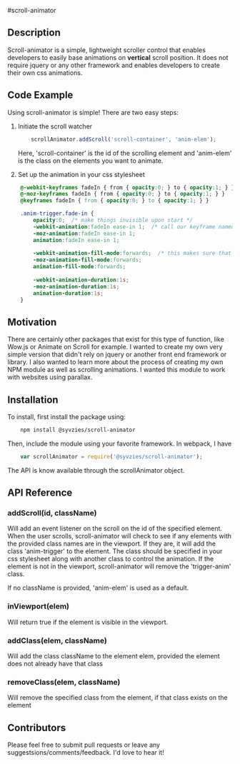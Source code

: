 #scroll-animator

## Description

Scroll-animator is a simple, lightweight scroller control that enables developers to easily base animations on **vertical** scroll position. It does not require jquery or any other framework and enables developers to create their own css animations.

## Code Example

Using scroll-animator is simple! There are two easy steps:

1. Initiate the scroll watcher
    ```js
        scrollAnimator.addScroll('scroll-container', 'anim-elem');
    ```
    Here, 'scroll-container' is the id of the scrolling element and 'anim-elem' is the class on the elements you want to animate. 

2. Set up the animation in your css stylesheet
```css
    @-webkit-keyframes fadeIn { from { opacity:0; } to { opacity:1; } }
    @-moz-keyframes fadeIn { from { opacity:0; } to { opacity:1; } }
    @keyframes fadeIn { from { opacity:0; } to { opacity:1; } }

    .anim-trigger.fade-in {
        opacity:0;  /* make things invisible upon start */
        -webkit-animation:fadeIn ease-in 1;  /* call our keyframe named fadeIn, use animattion ease-in and repeat it only 1 time */
        -moz-animation:fadeIn ease-in 1;
        animation:fadeIn ease-in 1;
    
        -webkit-animation-fill-mode:forwards;  /* this makes sure that after animation is done we remain at the last keyframe value (opacity: 1)*/
        -moz-animation-fill-mode:forwards;
        animation-fill-mode:forwards;
    
        -webkit-animation-duration:1s;
        -moz-animation-duration:1s;
        animation-duration:1s;
    }
```

## Motivation

There are certainly other packages that exist for this type of function, like Wow.js or Animate on Scroll for example.  I wanted to create my own very simple version that didn't rely on jquery or another front end framework or library. I also wanted to learn more about the process of creating my own NPM module as well as scrolling animations. I wanted this module to work with websites using parallax.

## Installation

To install, first install the package using:
```bash
    npm install @syvzies/scroll-animator
```

Then, include the module using your favorite framework. In webpack, I have

```js
    var scrollAnimator = require('@syvzies/scroll-animator');
```

The API is know available through the scrollAnimator object.

## API Reference

### addScroll(id, className)
Will add an event listener on the scroll on the id of the specified element. When the user scrolls, scroll-animator will check to see if any elements with the provided class names are in the viewport. If they are, it will add the class 'anim-trigger' to the element. The class should be specified in your css stylesheet along with another class to control the animation. If the element is not in the viewport, scroll-animator will remove the 'trigger-anim' class.

If no className is provided, 'anim-elem' is used as a default.

### inViewport(elem)
Will return true if the element is visible in the viewport.

### addClass(elem, className)
Will add the class className to the element elem, provided the element does not already have that class

### removeClass(elem, className)
Will remove the specified class from the element, if that class exists on the element

## Contributors
Please feel free to submit pull requests or leave any suggestsions/comments/feedback. I'd love to hear it!
